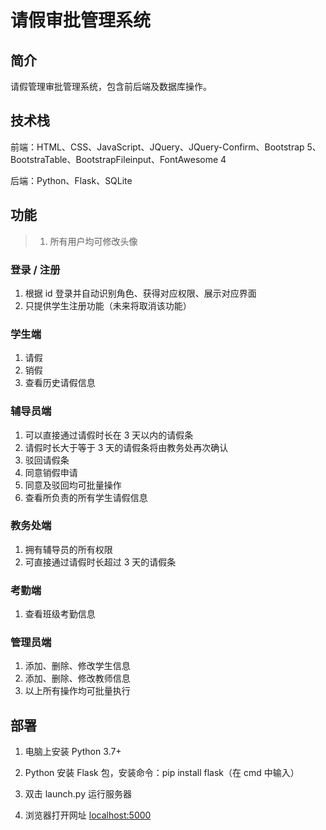 # 请假审批管理系统

## 简介

请假管理审批管理系统，包含前后端及数据库操作。

## 技术栈

前端：HTML、CSS、JavaScript、JQuery、JQuery-Confirm、Bootstrap 5、BootstraTable、BootstrapFileinput、FontAwesome 4

后端：Python、Flask、SQLite

## 功能

> 1. 所有用户均可修改头像

### 登录 / 注册

1. 根据 id 登录并自动识别角色、获得对应权限、展示对应界面
2. 只提供学生注册功能（未来将取消该功能）

### 学生端

1. 请假
2. 销假
3. 查看历史请假信息

### 辅导员端

1. 可以直接通过请假时长在 3 天以内的请假条
2. 请假时长大于等于 3 天的请假条将由教务处再次确认
3. 驳回请假条
4. 同意销假申请
5. 同意及驳回均可批量操作
6. 查看所负责的所有学生请假信息

### 教务处端

1. 拥有辅导员的所有权限
2. 可直接通过请假时长超过 3 天的请假条

### 考勤端

1. 查看班级考勤信息

### 管理员端

1. 添加、删除、修改学生信息
2. 添加、删除、修改教师信息
3. 以上所有操作均可批量执行

## 部署

1. 电脑上安装 Python 3.7+

2. Python 安装 Flask 包，安装命令：pip install flask（在 cmd 中输入）

3. 双击 launch.py 运行服务器

4. 浏览器打开网址 [localhost:5000](http://localhost:5000/)

